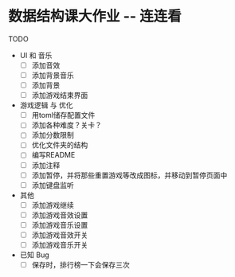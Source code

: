 # 数据结构课大作业 -- 连连看

TODO
- UI 和 音乐
    -   [ ] 添加音效
    -   [ ] 添加背景音乐
    -   [ ] 添加背景
    -   [ ] 添加游戏结束界面

- 游戏逻辑 与 优化
    -   [ ] 用toml储存配置文件
    -   [ ] 添加各种难度？关卡？
    -   [ ] 添加分数限制
    -   [ ] 优化文件夹的结构
    -   [ ] 编写README
    -   [ ] 添加注释
    -   [ ] 添加暂停，并将那些重置游戏等改成图标，并移动到暂停页面中
    -   [ ] 添加键盘监听

- 其他
    -   [ ] 添加游戏继续
    -   [ ] 添加游戏音效设置
    -   [ ] 添加游戏音乐设置
    -   [ ] 添加游戏音效开关
    -   [ ] 添加游戏音乐开关

- 已知 Bug
    -   [ ] 保存时，排行榜一下会保存三次